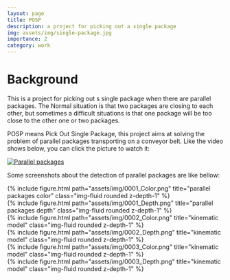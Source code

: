```yaml
---
layout: page
title: POSP
description: a project for picking out a single package
img: assets/img/single-package.jpg
importance: 2
category: work
---
```


# Background

This is a project for picking out s single package when there are parallel packages. The Normal situation is that two packages are closing to each other, but sometimes a difficult situations is that one package will be too close to the other one or two packages.

POSP means Pick Out Single Package, this project aims at solving the problem of parallel packages transporting on a conveyor belt. Like the video shows below, you can click the picture to watch it:

[![Parallel packages](https://res.cloudinary.com/marcomontalbano/image/upload/v1722966674/video_to_markdown/images/youtube--vM1hwYmYbvQ-c05b58ac6eb4c4700831b2b3070cd403.jpg)](https://youtu.be/vM1hwYmYbvQ "Parallel packages")


Some screenshots about the detection of parallel packages are like bellow:  


<div class="row">
    <div class="col-sm mt-3 mt-md-0">
        {% include figure.html path="assets/img/0001_Color.png" title="parallel packages color" class="img-fluid rounded z-depth-1" %}
    </div>
    <div class="col-sm mt-3 mt-md-0">
        {% include figure.html path="assets/img/0001_Depth.png" title="parallel packages depth" class="img-fluid rounded z-depth-1" %}
    </div>
</div>

<div class="row">
    <div class="col-sm mt-3 mt-md-0">
        {% include figure.html path="assets/img/0002_Color.png" title="kinematic model" class="img-fluid rounded z-depth-1" %}
    </div>
    <div class="col-sm mt-3 mt-md-0">
        {% include figure.html path="assets/img/0002_Depth.png" title="kinematic model" class="img-fluid rounded z-depth-1" %}
    </div>
</div>

<div class="row">
    <div class="col-sm mt-3 mt-md-0">
        {% include figure.html path="assets/img/0003_Color.png" title="kinematic model" class="img-fluid rounded z-depth-1" %}
    </div>
    <div class="col-sm mt-3 mt-md-0">
        {% include figure.html path="assets/img/0003_Depth.png" title="kinematic model" class="img-fluid rounded z-depth-1" %}
    </div>
</div>


